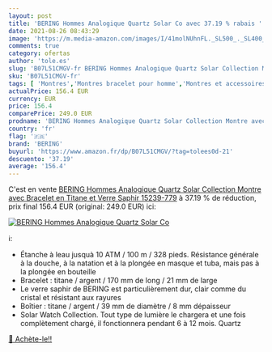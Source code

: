 ```yaml
---
layout: post
title: 'BERING Hommes Analogique Quartz Solar Co avec 37.19 % rabais '
date: 2021-08-26 08:43:29
image: 'https://m.media-amazon.com/images/I/41molNUhnFL._SL500_._SL400_.jpg'
comments: true
category: ofertas
author: 'tole.es'
slug: 'B07L51CMGV-fr BERING Hommes Analogique Quartz Solar Collection Montre...'
sku: 'B07L51CMGV-fr'
tags: [ 'Montres','Montres bracelet pour homme','Montres et accessoires','Montres homme','bering', ]
actualPrice: 156.4 EUR
currency: EUR
price: 156.4
comparePrice: 249.0 EUR
prodname: 'BERING Hommes Analogique Quartz Solar Collection Montre avec Bracelet en Titane et Verre Saphir 15239-779'
country: 'fr'
flag: '🇫🇷'
brand: 'BERING'
buyurl: 'https://www.amazon.fr/dp/B07L51CMGV/?tag=tolees0d-21'
descuento: '37.19'
average: '156.4'
---
```


C'est en vente [BERING Hommes Analogique Quartz Solar Collection Montre avec Bracelet en Titane et Verre Saphir 15239-779](https://www.amazon.fr/dp/B07L51CMGV/?tag=tolees0d-21)  à  37.19 % de réduction, prix final  156.4 EUR (original: 249.0 EUR) ici:

[![BERING Hommes Analogique Quartz Solar Co](https://m.media-amazon.com/images/I/41molNUhnFL._SL500_._SL400_.jpg)](https://www.amazon.fr/dp/B07L51CMGV/?tag=tolees0d-21)

ℹ️:

- Étanche à leau jusquà 10 ATM / 100 m / 328 pieds. Résistance générale à la douche, à la natation et à la plongée en masque et tuba, mais pas à la plongée en bouteille
- Bracelet : titane / argent / 170 mm de long / 21 mm de large
- Le verre saphir de BERING est particulièrement dur, clair comme du cristal et résistant aux rayures
- Boîtier : titane / argent / 39 mm de diamètre / 8 mm dépaisseur
- Solar Watch Collection. Tout type de lumière le chargera et une fois complètement chargé, il fonctionnera pendant 6 à 12 mois. Quartz

[🛒 Achète-le!!](https://www.amazon.fr/dp/B07L51CMGV/?tag=tolees0d-21)
